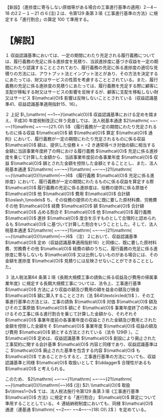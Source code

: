 【新設】（進捗度に寄与しない原価等がある場合の工事進行基準の適用）2－4－18 の2２－１－21 の６(注)２は、令第129 条第３項《工事進行基準の方法》に規定する「進行割合」の算定 $100$ て準用する。

# 【解説】

１ 収益認識基準においては、一定の期間にわたり充足される履行義務については、履行義務の充足に係る進捗度を見積り、当該進捗度に基づき収益を一定の期間にわたり認識することとされており、履行義務の充足に係る進捗度の適切な見積りの方法には、アウトプット法とインプット法とがあり、その方法を決定するにあたっては、財又はサービスの性質を考慮することとされている。また、履行義務の充足に係る進捗度の見積りにあたっては、履行義務を充足する際に顧客に支配が移転する財又はサービスの影響を反映するが、顧客に支配を移転しない財又はサービス $\\mathcal{O}$ 影響は反映しないこととされている（収益認識基準41、収益認識基準適用指針15、16）。

２ 上記 $\_\\mathrm{ ~~1~~}\\mathcal{O})$ 収益認識基準における定めを踏まえ、平成30 年度税制改正に伴う見直しでは、法人税基本通達 $2\\mathrm{ ~~-~~}1\\mathrm{ ~~-~~}21\ O)\ 5$ 《履行義務が一定の期間にわたり充足されるものに係る収益 $\\mathcal{O}$ 額 $\\mathcal{O}$ 算定 $\\mathcal{O}$ 通則》において、履行義務が一定の期間にわたり充足されるものに係る収益 $\\mathcal{O}$ 額は、提供した役務 $k=-2$ き通常得べき対価の額に相当する金額に当該事業年度終了の時における履行義務 $\\mathcal{O}$ 充足に係る進捗度を乗じて計算した金額から、当該事業年度前の各事業年度 $\\mathcal{O}$ 収益 $\\mathcal{O}$ 額とされた金額を控除した金額とすることとし、また、法人税基本通達 $2\\mathrm{ ~~-~~}1\\mathrm{ ~~-~~}21\\mathrm{ ~~}\\mathcal{O})\\mathrm{~~}6$ 《履行義務 $\\mathcal{O}$ 充足に係る進捗度》において、履行義務が一定の期間にわたるものに係る収益を算定する際 $\\mathcal{O}$ 履行義務の充足に係る進捗度は、役務の提供に係る原価そ $\\mathcal{O}$ 他 $\\mathcal{O}$ 費用 $\\mathcal{O}$ 合計額 $\\oslash,\\models$ ち、その役務の提供のために既に要した原材料費、労務費その他 $\\mathcal{O}$ 経費 $\\mathcal{O}$ 額 $\\mathcal{O}$ 合計額 $\\mathcal{O}$ 占める割合そ $\\mathcal{O}$ 他 $\\mathcal{O}$ 履行義務 $\\mathcal{O}$ 進捗 $\\mathcal{O}$ 度合を示すものとして合理的と認められるも $\\mathcal{O}$ に基づいて計算した割合をいうこととした。そして、法人税基本通達 $2\\mathrm{ ~~-~~}1\\mathrm{ ~~-~~}21\\mathrm{ ~~}\\mathcal{O})\\mathrm{~~}6$ （注）２において、収益認識基準 $\\mathcal{O}$ 定め（収益認識基準適用指針16）と同様に、既に要した原材料費、労務費その他 $\\mathcal{O}$ 経費の額のうちに、履行義務の充足に係る進捗度に寄与しないも $\\mathcal{O}$ 又は比例しないものがある場合には、その金額を進捗度 $\\mathcal{O}$ 見積りには反映させないことができることとした。

３ 法人税法第64 条第１項《長期大規模工事の請負に係る収益及び費用の帰属事業年度》に規定する長期大規模工事については、法令上、工事進行基準 $\\mathcal{O}$ 方法により収益の額及び費用の額を益金の額及び損金 $\\mathcal{O}$ 額に算入することとされ（法 $64\\textcircled{1}$ ）、その工事進行基準の方法とは、工事の請負 $\\mathcal{O}$ 対価 $\\mathcal{O}$ 額及びその工事原価 $\\mathcal{O}$ 額にそ $\\mathcal{O}$ 事業年度終了の時におけるその工事に係る進行割合を乗じて計算した金額から、それぞれそ $\\mathcal{O}$ 事業年度前の各事業年度の収益とされた金額及び費用とされた金額を控除した金額をそ $\\mathcal{O}$ 事業年度 $\\mathcal{O}$ 収益の額及び費用 $\\mathcal{O}$ 額とする方法とされている（法令 $129@$ ）。こ $\\mathcal{O}$ 定めは、収益認識基準 $\\mathcal{O}$ 創設により廃止された工事契約に関する会計基準 $\\mathcal{O}$ 内容と同様であり、収益認識基準はこ $\\mathcal{O}$ 廃止された基準を包含する内容 $\\mathcal{O}$ も $\\mathcal{O}$ であることからすると、工事進行基準の方法についても、収益認識基準と同様 $\\mathcal{O}$ 取扱いとして $\\ddagger$ 合理性があるも $\\mathcal{O}$ と考えられる。

このため、 $2\\mathrm{ ~~-~~}1\\mathrm{ ~~-~~}21\\mathrm{ ~~}\\mathcal{O})\\mathrm{~~}6$ (注) $2\ \\mathcal{O})$ 取扱 $v\\times1=0v$ ては、法人税法施行令第129 条第３項《工事進行基準 $\\mathcal{O}$ 方法》に規定する「進行割合」 $\\mathcal{O}$ 算定について準用することとしている。４ 連結納税制度においても、同様 $\\mathcal{O}$ 通達（連基通 $\\mathrm{ ~~2~~- ~~4~~-~}18\ O)\ 2$ ）を定めている。